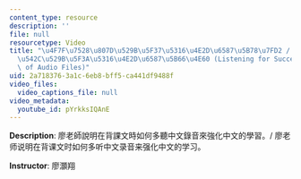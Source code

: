 ```yaml
---
content_type: resource
description: ''
file: null
resourcetype: Video
title: "\u4F7F\u7528\u807D\u529B\u5F37\u5316\u4E2D\u6587\u5B78\u7FD2 / \u4F7F\u7528\
  \u542C\u529B\u5F3A\u5316\u4E2D\u6587\u5B66\u4E60 (Listening for Success: The Importance\
  \ of Audio Files)"
uid: 2a718376-3a1c-6eb8-bff5-ca441df9488f
video_files:
  video_captions_file: null
video_metadata:
  youtube_id: pYrkksIQAnE
---
```


**Description**: 廖老師說明在背課文時如何多聽中文錄音來強化中文的學習。/ 廖老师说明在背课文时如何多听中文录音来强化中文的学习。

**Instructor**: 廖灝翔